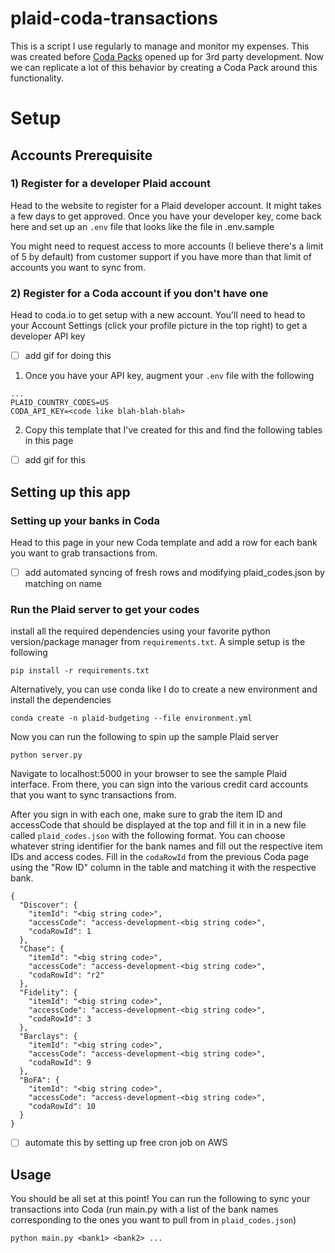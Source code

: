# plaid-coda-transactions

This is a script I use regularly to manage and monitor my expenses. This was created before [Coda Packs](https://coda.io/packs) opened up for 3rd party development. Now we can replicate a lot of this behavior by creating a Coda Pack around this functionality.

# Setup

## Accounts Prerequisite

### 1) Register for a developer Plaid account

Head to the website to register for a Plaid developer account. It might takes a few days to get approved.
Once you have your developer key, come back here and set up an `.env` file that looks like the file in .env.sample

You might need to request access to more accounts (I believe there's a limit of 5 by default) from customer support if you have more than that limit of accounts you want to sync from.

### 2) Register for a Coda account if you don't have one

Head to coda.io to get setup with a new account. You'll need to head to your Account Settings (click your profile picture in the top right) to get a developer API key

- [ ] add gif for doing this

1. Once you have your API key, augment your `.env` file with the following

```
...
PLAID_COUNTRY_CODES=US
CODA_API_KEY=<code like blah-blah-blah>
```

2. Copy this template that I've created for this and find the following tables in this page

- [ ] add gif for this

## Setting up this app

### Setting up your banks in Coda

Head to this page in your new Coda template and add a row for each bank you want to grab transactions from.

- [ ] add automated syncing of fresh rows and modifying plaid_codes.json by matching on name

### Run the Plaid server to get your codes

install all the required dependencies using your favorite python version/package manager from `requirements.txt`. A simple setup is the following

```
pip install -r requirements.txt
```

Alternatively, you can use conda like I do to create a new environment and install the dependencies

```
conda create -n plaid-budgeting --file environment.yml
```

Now you can run the following to spin up the sample Plaid server

```
python server.py
```

Navigate to localhost:5000 in your browser to see the sample Plaid interface. From there, you can sign into the various credit card accounts that you want to sync transactions from.

After you sign in with each one, make sure to grab the item ID and accessCode that should be displayed at the top and fill it in in a new file called `plaid_codes.json` with the following format. You can choose whatever string identifier for the bank names and fill out the respective item IDs and access codes. Fill in the `codaRowId` from the previous Coda page using the "Row ID" column in the table and matching it with the respective bank.

```
{
  "Discover": {
    "itemId": "<big string code>",
    "accessCode": "access-development-<big string code>",
    "codaRowId": 1
  },
  "Chase": {
    "itemId": "<big string code>",
    "accessCode": "access-development-<big string code>",
    "codaRowId": "r2"
  },
  "Fidelity": {
    "itemId": "<big string code>",
    "accessCode": "access-development-<big string code>",
    "codaRowId": 3
  },
  "Barclays": {
    "itemId": "<big string code>",
    "accessCode": "access-development-<big string code>",
    "codaRowId": 9
  },
  "BoFA": {
    "itemId": "<big string code>",
    "accessCode": "access-development-<big string code>",
    "codaRowId": 10
  }
}
```

- [ ] automate this by setting up free cron job on AWS

## Usage

You should be all set at this point! You can run the following to sync your transactions into Coda (run main.py with a list of the bank names corresponding to the ones you want to pull from in `plaid_codes.json`)

```
python main.py <bank1> <bank2> ...
```
